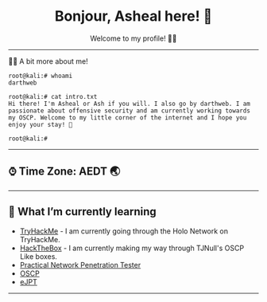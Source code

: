 <h1 align = "center"> Bonjour, Asheal here! 👋 </h1>

<!-- Description -->

<div align="center">
  Welcome to my profile! 👨‍💻 <br />
</div>

<!-- /Description -->

---

🧒🏾 A bit more about me!

```
root@kali:# whoami
darthweb

root@kali:# cat intro.txt
Hi there! I'm Asheal or Ash if you will. I also go by darthweb. I am passionate about offensive security and am currently working towards my OSCP. Welcome to my little corner of the internet and I hope you enjoy your stay! 🚀

root@kali:#
```
---

## ⌚︎ Time Zone: AEDT 🌏
---

## 🤖 What I’m currently learning

- [TryHackMe](https://tryhackme.com/p/asheal99) - I am currently going through the Holo Network on TryHackMe.
- [HackTheBox](../HTB_Writeups/Readme.md) - I am currently making my way through TJNull's OSCP Like boxes.
- [Practical Network Penetration Tester](https://certifications.tcm-sec.com/pnpt/)
- [OSCP](https://www.offensive-security.com/pwk-oscp/)
- [eJPT](https://elearnsecurity.com/product/ejpt-certification/)
---

